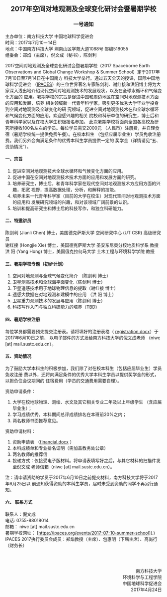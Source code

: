 <h2 style="text-align: center;">2017年空间对地观测及全球变化研讨会暨暑期学校</h2>
<h3 style="text-align: center;">一号通知</h3>

主办单位：南方科技大学 中国地球科学促进会<br />
时间：2017年7月10－14日<br />
地点：中国南方科技大学 圳南山区学苑大道1088号 邮编518055<br />
组委会：郑焰（主席），倪文成（秘书），陈剑利<br />

2017空间对地观测及全球变化研讨会暨暑期学校（2017 Spaceborne Earth Observations
and Global Change Workshop & Summer School）定于2017年7月10日至7月14日在中国南方
科技大学举行。通过五天全天的授课，国际中国地球科学促进会
（[IPACES](/)）的三位世界著名专家陈剑利、谢红接和洪阳博士将为大
家深入浅出地介绍现代空间对地观测技术的发展现状，以及在全球水循环和气候变化方面的
应用。暑期学校的宗旨是促进中国和周边地区在空间对地观测技术方面的应用和发展，培养
相关领域新一代青年科学家，吸引更多优秀大学毕业学投身到空间对地观测及全球变化的研
究领域，促进空间对地观测技术在和全球水循环和气候变化方面的应用。欢迎感兴趣的相关
院校和科研单位的研究生，博士后和青年科学家以及在校大学生积极报名参加。
此次暑期学校将面向全国各高校及研究所接收100名左右的学员。每位学员需交2000元
（人民币）注册费，并自理食宿（暑期学校统一提供免费午餐）。在校本科生
（包括应届毕业生）学员免收注册费。我们另外会向满足条件的优秀本科生学员提供一定的
奖学金（详情请见“五、资助情况”）。

<h4>一、宗旨</h4>

1. 促进空间对地观测技术全球水循环和气候变化方面的应用。
2. 促进中国在空间对地观测技术技术方面的应用和发展方面的研究。
3. 培养研究生，博士后，和青年科学家在现代空间对地观测技术方应用方面的兴趣，拓宽
  视野，提高数据处理，分析，和解释的技能。
4. 培养未来一代青年科学家（目前的大学在校生）对现代空间对地观测技术方面的应用和
  发展研究领域的兴趣，和对该领域广阔前景的认识。
5. 培训和提高研究生和博士后的科技写作，和独立科研能力。

<h4>二、特邀讲员</h4>

陈剑利 (Jianli Chen) 博士，美国德克萨斯大学 空间研究中心 (UT CSR) 高级研究员
<br />
谢红接 (Hongjie Xie) 博士，美国德克萨斯大学 圣安东尼奥分校地质科学系 教授<br />
洪    阳 (Yang Hong) 博士，美国俄克拉何马大学 土木工程与环境科学学院 教授<br />

<h4>三、暑期学校专题（初步计划）</h4>

1. 空间对地观测与全球气候变化简介 （陈剑利 博士）
2. 卫星测高技术和全球海平面变化（陈剑利 博士）
3. 卫星遥感技术用于地球物理信息的提取（谢红接 博士）
4. 遥感大数据在对地观测和建模中的应用 （洪   阳 博士）
5. 卫星重力观测技术的发展与应用（陈剑利 博士）
6. 科技写作入门与独立科研能力的培养（TBD）

<h4>四、暑期学校注册</h4>

每位学员都需要预先提交注册表。请将填好的注册表格（
[registration.docx](./registration.docx)）于2017年6月10日之前，
以电子邮件的方式发给南方科技大学的倪文成老师
（niwc [at] mail.sustc.edu.cn）。

<h4>五、资助情况</h4>

为了鼓励大学本科生的积极参加，我们除了对在校本科生（包括应届毕业生）学员免收注册
费以外，还将向满足条件的优秀大学本科生学员以提供奖学金的形式，以担负住会议期间的
住宿费用（学员的交通费用需要自理）。

资助申请条件：
1. 大学在校地球物理、测绘、水文及其它相关专业二年及以上年级学生
  （含应届毕业生）；
2. 学习成绩优秀，本科期间总评成绩排名在本班前20%之内；
3. 两名教师书面推荐意见。

资助申请材料：
1. 资助申请表 （[financial.docx](./financial.docx) ）
2. 本科成绩单和专业排名证明（需加盖教务处公章）
3. 两名教师的推荐信
4. 投递方式：仅接受电子版材料。将申请表填写好之后，与其它材料的扫描件发至倪文成
  老师信箱（niwc [at] mail.sustc.edu.cn）。

注：请申请资助的学员于2017年6月10日之前提交材料，南方科技大学将于2017年6月25日以
前通知获得资助的本科生学员，届时未受到资助的同学不再另行通知。

<h4>六、 联系方式</h4>

联系人：倪文成<br />
电话:  0755-88018014<br />
邮箱： niwc [at] mail.sustc.edu.cn<br />
暑期学校网址：
[https://ipaces.org/events/2017-07-10-summer-school](.)
<br />
IPACES 2017执行委员会成员：郑焰教授（主席）、包惠明（下届主席）、高尚行
（财务长）<br />

<br />
<br />

<p style="text-align: right;">
南方科技大学<br />
环境科学与工程学院<br />
中国地球科学促进会<br />
2017年4月24日
</p>

